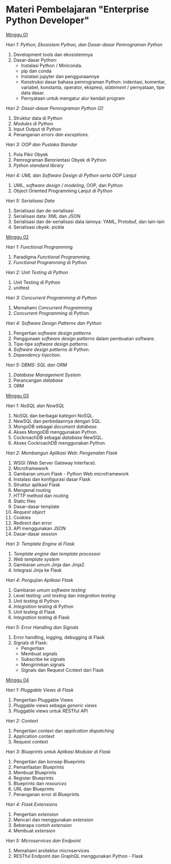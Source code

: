 # Materi Pembelajaran "Enterprise Python Developer"

[Minggu 01](isi/01.md)

*Hari 1: Python, Ekosistem Python, dan Dasar-dasar Pemrograman Python*

1. Development tools dan ekosistemnya
2. Dasar-dasar Python: 
    * Instalasi Python / Miniconda.
    * pip dan conda
    * Instalasi jupyter dan penggunaannya
    * Konstruksi dasar bahasa pemrograman Python: indentasi, komentar, variabel, konstanta, operator, ekspresi, *statement* / pernyataan, tipe data dasar. 
    * Pernyataan untuk mengatur alur kendali program

*Hari 2: Dasar-dasar Pemrograman Python (2)*

1. Struktur data di Python
2. *Modules* di Python
3. Input Output di Python
4. Penanganan *errors dan exceptions*.

*Hari 3: OOP dan Pustaka Standar*

1. Pola Pikir Obyek
2. Pemrograman Berorientasi Obyek di Python
3. *Python standard library*

*Hari 4: UML dan Software Design di Python serta OOP Lanjut*

1. UML, *software design / modeling*, OOP, dan Python
2. Object Oriented Programming Lanjut di Python

*Hari 5: Serialisasi Data*

1. Serialisasi dan de-serialisasi
2. Serialisasi data: XML dan JSON
3. Serialisasi dan de-serialisasi data lainnya: YAML, Protobuf, dan lain-lain
4. Serialisasi obyek: pickle

[Minggu 02](isi/02.md)

*Hari 1: Functional Programming*

1. Paradigma *Functional Programming*.
2. *Functional Programming* di Python

*Hari 2: Unit Testing di Python*

1. Unit Testing di Python
2. unittest

*Hari 3: Concurrent Programming di Python*

1. Memahami *Concurrent Programming*
2. *Concurrent Programming* di Python

*Hari 4: Software Design Patterns dan Python*

1. Pengertian *software design patterns*
2. Penggunaan *software design patterns* dalam pembuatan software.
3. Tipe-tipe *software design patterns*.
4. *Software design patterns* di Python.
5. *Dependency Injection*.

*Hari 5: DBMS: SQL dan ORM*

1. *Database Management System*
2. Perancangan *database*
4. ORM

[Minggu 03](isi/03.md)

*Hari 1: NoSQL dan NewSQL*

1. NoSQL dan berbagai kategori NoSQL.
2. NewSQL dan perbedaannya dengan SQL.
3. MongoDB sebagai *document database*.
4. Akses MongoDB menggunakan Python.
5. CockroachDB sebagai *database* NewSQL.
6. Akses CockroachDB menggunakan Python.

*Hari 2: Membangun Aplikasi Web: Pengenalan Flask*

1. WSGI (Web Server Gateway Interface).
2. Microframework
3. Gambaran umum Flask - Python Web microframework
4. Instalasi dan konfigurasi dasar Flask
5. Struktur aplikasi Flask
6. Mengenal routing
7. HTTP method dan routing
8. Static files
9. Dasar-dasar template
10. *Request object*
11. Cookies
12. Redirect dan error
13. API menggunakan JSON
14. Dasar-dasar session

*Hari 3: Template Engine di Flask*

1. *Template engine* dan *template processor*
2. *Web template system*
3. Gambaran umum Jinja dan Jinja2
4. Integrasi Jinja ke Flask

*Hari 4: Pengujian Aplikasi Flask*

1. Gambaran umum *software testing*
2. Level testing: *unit testing* dan *integration testing*
3. *Unit testing* di Python
4. *Integration testing* di Python
5. *Unit testing* di Flask
6. *Integration testing* di Flask

*Hari 5: Error Handling dan Signals*

1. Error handling, logging, debugging di Flask
2. Signals di Flask:
    * Pengertian
    * Membuat signals
    * Subscribe ke signals
    * Mengirimkan signals
    * Signals dan Request Ccntext dari Flask

[Minggu 04](isi/04.md)

*Hari 1: Pluggable Views di Flask*

1. Pengertian Pluggable Views
2. Pluggable views sebagai *generic views*
3. Pluggable views untuk RESTful API

*Hari 2: Context*

1. Pengertian context dan *application dispatching*
2. Application context
3. Request context

*Hari 3: Blueprints untuk Aplikasi Modular di Flask*

1. Pengertian dan konsep Blueprints
2. Pemanfaatan Blueprints
3. Membuat Blueprints
4. Register Blueprints
5. Blueprints dan *resources*
6. URL dan Blueprints
7. Penanganan error di Blueprints

*Hari 4: Flask Extensions*

1. Pengertian *extension*
2. Mencari dan menggunakan *extension*
3. Beberapa contoh *extension*
4. Membuat *extension*

*Hari 5: Microservices dan Endpoint* 

1. Memahami arsitektur microservices
2. RESTful Endpoint dan GraphQL menggunakan Python - Flask

